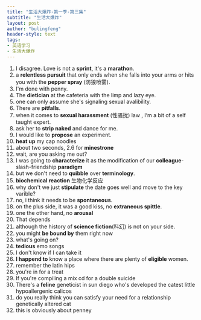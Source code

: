 ```yaml
---
title: "生活大爆炸-第一季-第三集"
subtitle: "生活大爆炸"
layout: post
author: "bulingfeng"
header-style: text
tags:
- 英语学习
- 生活大爆炸
---
```


1. I disagree. Love is not a **sprint**, it's a **marathon**.
2. a **relentless pursuit** that only ends when she falls into your arms or hits you with the **pepper spray** (防狼喷雾).
3. I'm done with penny.
4. The **dietician** at the cafeteria with the limp and lazy eye.
5. one can only assume she's signaling sexual avalibility.
6. There are **pitfalls**.
7. when it comes to **sexual harassment** (性骚扰) law , I‘m a bit of a self taught expert.
8. ask her to **strip naked** and dance for me.
9. I would like to **propose** an experiment.
10. **heat up** my cap noodles
11. about two seconds, 2.6 for **minestrone** 
12. wait, are you asking me out?
13. I was going to **characterize** it as the modification of our **colleague**-slash-friendship **paradigm**
14. but we don't need to **quibble** over **terminology**.
15. **biochemical reaction** 生物化学反应
16. why don't we just **stipulate** the date goes well and move to the key varible?
17. no, i think it needs to be **spontaneous**.
18. on the plus side, it was a good kiss, no **extraneous spittle**.
19. one the other hand, no **arousal**
20. That depends
21. although the history of **science fiction**(科幻) is not on your side.
22. you might **be bound by** them right now
23. what's going on?
24. **tedious** emo songs
25. I don't know if I can take it
26. **I happend to** know a place where there are plenty of **eligible** women.
27. remember  the latin hips
28. you're in for a treat
29. If you're compiling a mix cd for a double suicide
30. There's a **feline** geneticist in sun diego  who's developed the catest little hypoallergenic calicos
31. do you really think you can satisfy your need for a relationship genetically altered cat
32. this is obviously about penney

